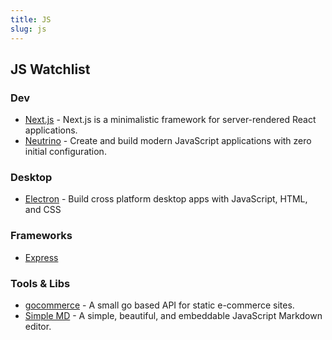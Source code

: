 ```yaml
---
title: JS
slug: js
---
```


## JS Watchlist

### Dev

* [Next.js](https://github.com/zeit/next.js) - Next.js is a minimalistic framework for server-rendered React applications.
* [Neutrino](https://github.com/mozilla-neutrino/neutrino-dev) - Create and build modern JavaScript applications with zero initial configuration. 

### Desktop
* [Electron](https://electron.atom.io/) - Build cross platform desktop apps with JavaScript, HTML, and CSS

### Frameworks

* [Express](https://expressjs.com/)

### Tools & Libs

* [gocommerce](https://github.com/netlify/gocommerce) - A small go based API for static e-commerce sites.
* [Simple MD](https://github.com/NextStepWebs/simplemde-markdown-editor) - A simple, beautiful, and embeddable JavaScript Markdown editor.